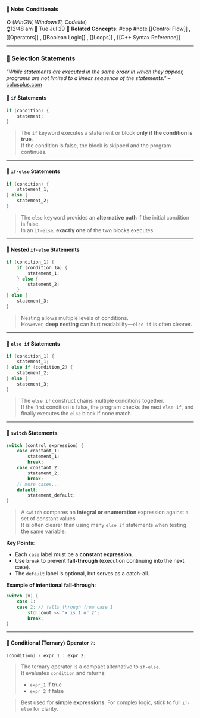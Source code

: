 #### 📝 Note: Conditionals 
 ♻️ (*MinGW, Windows11, Codelite*)   
 ⌚12:48 am  📆 Tue Jul 29
 🔗 **Related Concepts**: #cpp #note [[Control Flow]] , [[Operators]] , [[Boolean Logic]] , [[Loops]] , [[C++ Syntax Reference]]
___
### 📓 Selection Statements

*"While statements are executed in the same order in which they appear, programs are not limited to a linear sequence of the statements."* – [cplusplus.com](https://cplusplus.com/doc/tutorial/control/)

#### 🔹 `if` Statements

```cpp
if (condition) {
    statement;
}
```
> The `if` keyword executes a statement or block **only if the condition is true**.  
> If the condition is false, the block is skipped and the program continues.

---
#### 🔹 `if-else` Statements

```cpp
if (condition) {
    statement_1;
} else {
    statement_2;
}
```
> The `else` keyword provides an **alternative path** if the initial condition is false.  
> In an `if-else`, **exactly one** of the two blocks executes.

---
#### 🔹 Nested `if-else` Statements

```cpp
if (condition_1) {
    if (condition_1a) {
        statement_1;
    } else {
        statement_2;
    }
} else {
    statement_3;
}
```
> Nesting allows multiple levels of conditions.  
> However, **deep nesting** can hurt readability—`else if` is often cleaner.

---
#### 🔹 `else if` Statements

```cpp
if (condition_1) {
    statement_1;
} else if (condition_2) {
    statement_2;
} else {
    statement_3;
}
```
> The `else if` construct chains multiple conditions together.  
> If the first condition is false, the program checks the next `else if`, and finally executes the `else` block if none match.

---
#### 🔹 `switch` Statements

```cpp
switch (control_expression) {
    case constant_1:
        statement_1;
        break;
    case constant_2:
        statement_2;
        break;
    // more cases...
    default:
        statement_default;
}
```
> A `switch` compares an **integral or enumeration** expression against a set of constant values.  
> It is often clearer than using many `else if` statements when testing the same variable.

**Key Points**:
- Each `case` label must be a **constant expression**.
- Use `break` to prevent **fall-through** (execution continuing into the next case).
- The `default` label is optional, but serves as a catch-all.

**Example of intentional fall-through**:
```cpp
switch (x) {
    case 1:
    case 2: // falls through from case 1
        std::cout << "x is 1 or 2";
        break;
}
```

---
#### 🔹 Conditional (Ternary) Operator `?:`

```cpp
(condition) ? expr_1 : expr_2;
```
> The ternary operator is a compact alternative to `if-else`.  
> It evaluates `condition` and returns:
> - `expr_1` if true  
> - `expr_2` if false  

> Best used for **simple expressions**. For complex logic, stick to full `if-else` for clarity.